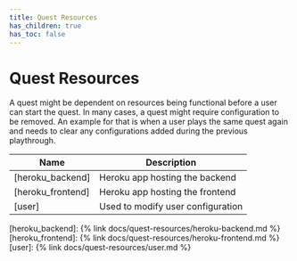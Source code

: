 ```yaml
---
title: Quest Resources
has_children: true
has_toc: false
---
```


# Quest Resources

A quest might be dependent on resources being functional before a user can start the quest. In many cases, a quest might require configuration to be removed. An example for that is when a user plays the same quest again and needs to clear any configurations added during the previous playthrough.

| Name              | Description                       |
|-------------------|-----------------------------------|
| [heroku_backend]  | Heroku app hosting the backend    |
| [heroku_frontend] | Heroku app hosting the frontend   |
| [user]            | Used to modify user configuration |

[heroku_backend]: {% link docs/quest-resources/heroku-backend.md %}
[heroku_frontend]: {% link docs/quest-resources/heroku-frontend.md %}
[user]: {% link docs/quest-resources/user.md %}
